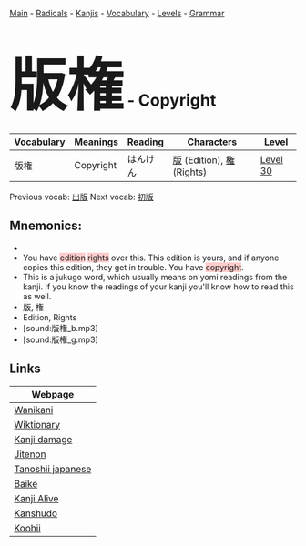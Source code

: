 <style> bigfont {font-size: 100px}</style>
[Main](../README.md) -
[Radicals](../radicals.md) -
[Kanjis](../kanjis.md) -
[Vocabulary](../vocabulary.md) -
[Levels](../levels.md) -
[Grammar](../grammar.md)
# <bigfont> 版権</bigfont> - Copyright 

| Vocabulary | Meanings | Reading | Characters | Level |
| --- | --- | --- | --- | --- |
| 版権 | Copyright | はんけん |  [版](../kanjis/版.md) (Edition), [権](../kanjis/権.md) (Rights) | [Level 30](../levels/wk_level30.md) |

Previous vocab: [出版](出版.md) Next vocab: [初版](初版.md) 

## Mnemonics:

* 
* You have <span style="background-color:#ffcccb"> edition</span> <span style="background-color:#ffcccb"> rights</span> over this. This edition is yours, and if anyone copies this edition, they get in trouble. You have <span style="background-color:#ffcccb"> copyright</span>.
* This is a jukugo word, which usually means on'yomi readings from the kanji. If you know the readings of your kanji you'll know how to read this as well.
* 版, 権
* Edition, Rights
* [sound:版権_b.mp3]
* [sound:版権_g.mp3]


## Links 

| Webpage |
| --- |
| [Wanikani          ](https://www.wanikani.com/kanji/版権) |
| [Wiktionary        ](https://en.wiktionary.org/wiki/版権) |
| [Kanji damage      ](http://www.kanjidamage.com/kanji/search?utf8=✓&q=版権) |
| [Jitenon           ](https://jitenon.com/kanji/版権) |
| [Tanoshii japanese ](https://www.tanoshiijapanese.com/dictionary/kanji.cfm?k=版権) |
| [Baike             ](https://baike.baidu.com/item/版権) |
| [Kanji Alive       ](https://app.kanjialive.com/版権) |
| [Kanshudo          ](https://www.kanshudo.com/searchmn?q=版権) |
| [Koohii            ](https://kanji.koohii.com/study/kanji/版権) |
